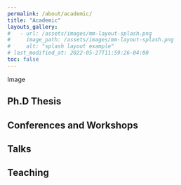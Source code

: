 ```yaml
---
permalink: /about/academic/
title: "Academic"
layouts_gallery:
#   - url: /assets/images/mm-layout-splash.png
#     image_path: /assets/images/mm-layout-splash.png
#     alt: "splash layout example"
# last_modified_at: 2022-05-27T11:59:26-04:00
toc: false
---
```


Image

## Ph.D Thesis

## Conferences and Workshops

## Talks

## Teaching